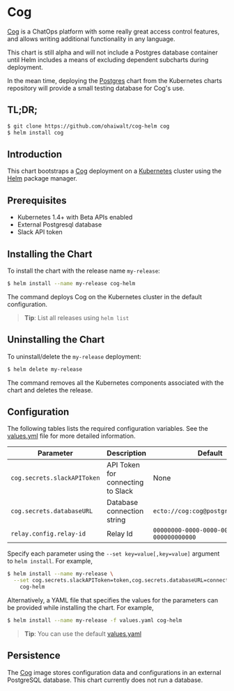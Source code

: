 # Cog

[Cog](https://operable.io) is a ChatOps platform with some really great access control features, and allows writing additional functionality in any language.

This chart is still alpha and will not include a Postgres database container until Helm includes a means of excluding dependent subcharts during deployment.

In the mean time, deploying the [Postgres](https://github.com/kubernetes/charts/tree/master/stable/postgresql) chart from the Kubernetes charts repository will provide a small testing database for Cog's use.

## TL;DR;

```bash
$ git clone https://github.com/ohaiwalt/cog-helm cog
$ helm install cog
```

## Introduction

This chart bootstraps a [Cog](https://github.com/operable/cog) deployment on a [Kubernetes](http://kubernetes.io) cluster using the [Helm](https://helm.sh) package manager.

## Prerequisites

- Kubernetes 1.4+ with Beta APIs enabled
- External Postgresql database
- Slack API token

## Installing the Chart

To install the chart with the release name `my-release`:

```bash
$ helm install --name my-release cog-helm
```

The command deploys Cog on the Kubernetes cluster in the default configuration.

> **Tip**: List all releases using `helm list`

## Uninstalling the Chart

To uninstall/delete the `my-release` deployment:

```bash
$ helm delete my-release
```

The command removes all the Kubernetes components associated with the chart and deletes the release.

## Configuration

The following tables lists the required configuration variables. See the [values.yml](values.yml) file for more detailed information.

| Parameter                  | Description                                | Default                                                    |
| -----------------------    | ----------------------------------         | ---------------------------------------------------------- |
| `cog.secrets.slackAPIToken`                   | API Token for connecting to Slack | None |
| `cog.secrets.databaseURL`                | Database connection string | `ecto://cog:cog@postgres:5432/cog` |
| `relay.config.relay-id` | Relay Id | `00000000-0000-0000-0000-000000000000`


Specify each parameter using the `--set key=value[,key=value]` argument to `helm install`. For example,

```bash
$ helm install --name my-release \
  --set cog.secrets.slackAPIToken=token,cog.secrets.databaseURL=connection,relay.config.relay-id=$(uuidgen | tr '[:upper:]' '[:lower:]') \
    cog-helm
```

Alternatively, a YAML file that specifies the values for the parameters can be provided while installing the chart. For example,

```bash
$ helm install --name my-release -f values.yaml cog-helm
```

> **Tip**: You can use the default [values.yaml](values.yaml)

## Persistence

The [Cog](https://github.com/operable/cog) image stores configuration data and configurations in an external PostgreSQL database. This chart currently does not run a database.
